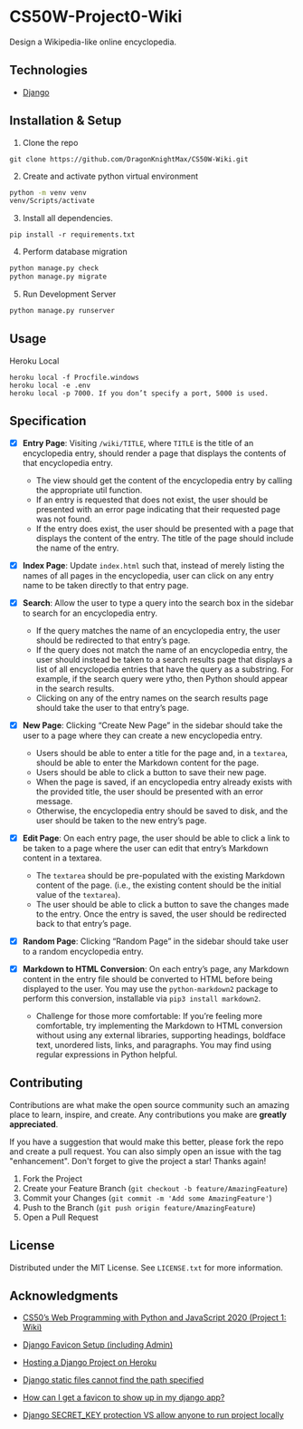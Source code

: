 # CS50W-Project0-Wiki

Design a Wikipedia-like online encyclopedia.

## Technologies

* [Django](https://www.djangoproject.com/)

## Installation & Setup

1. Clone the repo
  
```shell
git clone https://github.com/DragonKnightMax/CS50W-Wiki.git
```

2. Create and activate python virtual environment

```bash
python -m venv venv
venv/Scripts/activate
```

3. Install all dependencies.

```shell
pip install -r requirements.txt
```

4. Perform database migration

```bash
python manage.py check
python manage.py migrate
```

5. Run Development Server

```bash
python manage.py runserver
```

## Usage

Heroku Local

```shell
heroku local -f Procfile.windows
heroku local -e .env
heroku local -p 7000. If you don’t specify a port, 5000 is used.
```

## Specification

* [X] **Entry Page**: Visiting `/wiki/TITLE`, where `TITLE` is the title of an encyclopedia entry, should render a page that displays the contents of that encyclopedia entry.
  * The view should get the content of the encyclopedia entry by calling the appropriate util function.
  * If an entry is requested that does not exist, the user should be presented with an error page indicating that their requested page was not found.
  * If the entry does exist, the user should be presented with a page that displays the content of the entry. The title of the page should include the name of the entry.

* [X] **Index Page**: Update `index.html` such that, instead of merely listing the names of all pages in the encyclopedia, user can click on any entry name to be taken directly to that entry page.

* [X] **Search**: Allow the user to type a query into the search box in the sidebar to search for an encyclopedia entry.
  * If the query matches the name of an encyclopedia entry, the user should be redirected to that entry’s page.
  * If the query does not match the name of an encyclopedia entry, the user should instead be taken to a search results page that displays a list of all encyclopedia entries that have the query as a substring. For example, if the search query were ytho, then Python should appear in the search results.
  * Clicking on any of the entry names on the search results page should take the user to that entry’s page.

* [X] **New Page**: Clicking “Create New Page” in the sidebar should take the user to a page where they can create a new encyclopedia entry.
  * Users should be able to enter a title for the page and, in a `textarea`, should be able to enter the Markdown content for the page.
  * Users should be able to click a button to save their new page.
  * When the page is saved, if an encyclopedia entry already exists with the provided title, the user should be presented with an error message.
  * Otherwise, the encyclopedia entry should be saved to disk, and the user should be taken to the new entry’s page.

* [X] **Edit Page**: On each entry page, the user should be able to click a link to be taken to a page where the user can edit that entry’s Markdown content in a textarea.
  * The `textarea` should be pre-populated with the existing Markdown content of the page. (i.e., the existing content should be the initial value of the `textarea`).
  * The user should be able to click a button to save the changes made to the entry.
  Once the entry is saved, the user should be redirected back to that entry’s page.

* [X] **Random Page**: Clicking “Random Page” in the sidebar should take user to a random encyclopedia entry.

* [X] **Markdown to HTML Conversion**: On each entry’s page, any Markdown content in the entry file should be converted to HTML before being displayed to the user. You may use the `python-markdown2` package to perform this conversion, installable via `pip3 install markdown2`.
  * Challenge for those more comfortable: If you’re feeling more comfortable, try implementing the Markdown to HTML conversion without using any external libraries, supporting headings, boldface text, unordered lists, links, and paragraphs. You may find using regular expressions in Python helpful.

## Contributing

Contributions are what make the open source community such an amazing place to learn, inspire, and create. Any contributions you make are **greatly appreciated**.

If you have a suggestion that would make this better, please fork the repo and create a pull request. You can also simply open an issue with the tag "enhancement".
Don't forget to give the project a star! Thanks again!

1. Fork the Project
2. Create your Feature Branch (`git checkout -b feature/AmazingFeature`)
3. Commit your Changes (`git commit -m 'Add some AmazingFeature'`)
4. Push to the Branch (`git push origin feature/AmazingFeature`)
5. Open a Pull Request

## License

Distributed under the MIT License. See `LICENSE.txt` for more information.

## Acknowledgments

* [CS50’s Web Programming with Python and JavaScript 2020 (Project 1: Wiki)](https://cs50.harvard.edu/web/2020/projects/1/wiki/)

* [Django Favicon Setup (including Admin)](https://automationpanda.com/2017/12/17/django-favicon-setup-including-admin/)

* [Hosting a Django Project on Heroku](https://realpython.com/django-hosting-on-heroku/)

* [Django static files cannot find the path specified](https://stackoverflow.com/questions/63595840/django-static-files-cannot-find-the-path-specified)

* [How can I get a favicon to show up in my django app?](https://stackoverflow.com/questions/21938028/how-can-i-get-a-favicon-to-show-up-in-my-django-app)

* [Django SECRET_KEY protection VS allow anyone to run project locally](https://stackoverflow.com/questions/69506915/django-secret-key-protection-vs-allow-anyone-to-run-project-locally)
